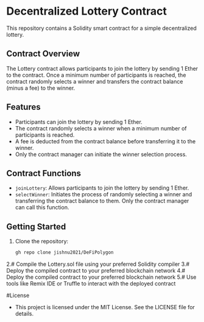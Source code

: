 # Decentralized Lottery Contract

This repository contains a Solidity smart contract for a simple decentralized lottery.

## Contract Overview

The Lottery contract allows participants to join the lottery by sending 1 Ether to the contract. Once a minimum number of participants is reached, the contract randomly selects a winner and transfers the contract balance (minus a fee) to the winner.

## Features

- Participants can join the lottery by sending 1 Ether.
- The contract randomly selects a winner when a minimum number of participants is reached.
- A fee is deducted from the contract balance before transferring it to the winner.
- Only the contract manager can initiate the winner selection process.

## Contract Functions

- `joinLottery`: Allows participants to join the lottery by sending 1 Ether.
- `selectWinner`: Initiates the process of randomly selecting a winner and transferring the contract balance to them. Only the contract manager can call this function.

## Getting Started

1. Clone the repository:
   ```bash
   gh repo clone jishnu2021/DeFiPolygon

2.# Compile the Lottery.sol file using your preferred Solidity compiler
3.# Deploy the compiled contract to your preferred blockchain network
4.# Deploy the compiled contract to your preferred blockchain network
5.# Use tools like Remix IDE or Truffle to interact with the deployed contract


#License
- This project is licensed under the MIT License. See the LICENSE file for details.



